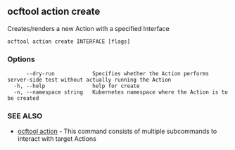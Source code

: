 ## ocftool action create

Creates/renders a new Action with a specified Interface

```
ocftool action create INTERFACE [flags]
```

### Options

```
      --dry-run            Specifies whether the Action performs server-side test without actually running the Action
  -h, --help               help for create
  -n, --namespace string   Kubernetes namespace where the Action is to be created
```

### SEE ALSO

* [ocftool action](ocftool_action.md)	 - This command consists of multiple subcommands to interact with target Actions

